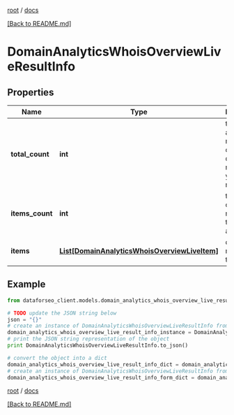 [root](./../ "root") / [docs](./ "docs")

[[Back to README.md]](./../README.md "[Back to README.md]")

# DomainAnalyticsWhoisOverviewLiveResultInfo

## Properties

Name | Type | Description | Notes
------------ | ------------- | ------------- | -------------
**total_count** | **int** | total amount of results in our database relevant to your request | [optional]
**items_count** | **int** | the number of results returned in the items array | [optional]
**items** | [**List[DomainAnalyticsWhoisOverviewLiveItem]**](DomainAnalyticsWhoisOverviewLiveItem.md) | contains ranking and traffic data | [optional]

## Example

```python
from dataforseo_client.models.domain_analytics_whois_overview_live_result_info import DomainAnalyticsWhoisOverviewLiveResultInfo

# TODO update the JSON string below
json = "{}"
# create an instance of DomainAnalyticsWhoisOverviewLiveResultInfo from a JSON string
domain_analytics_whois_overview_live_result_info_instance = DomainAnalyticsWhoisOverviewLiveResultInfo.from_json(json)
# print the JSON string representation of the object
print DomainAnalyticsWhoisOverviewLiveResultInfo.to_json()

# convert the object into a dict
domain_analytics_whois_overview_live_result_info_dict = domain_analytics_whois_overview_live_result_info_instance.to_dict()
# create an instance of DomainAnalyticsWhoisOverviewLiveResultInfo from a dict
domain_analytics_whois_overview_live_result_info_form_dict = domain_analytics_whois_overview_live_result_info.from_dict(domain_analytics_whois_overview_live_result_info_dict)
```

  

[root](./../ "root") / [docs](./ "docs")

[[Back to README.md]](./../README.md "[Back to README.md]")